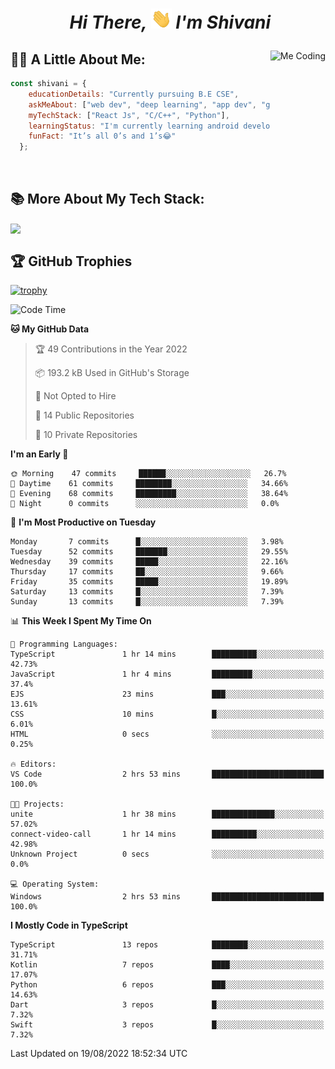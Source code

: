 # <p align="center">️ _Hi There, <img src="https://raw.githubusercontent.com/SanjayDevTech/SanjayDevTech/master/assets/wave.gif" alt="waving hand" width="33px"> I'm Shivani_</p>

<img align="right" alt="Me Coding" height="200" src="https://media.giphy.com/media/L1R1tvI9svkIWwpVYr/giphy.gif">

## 👩‍💻 **A Little About Me:**
```jsx
const shivani = {
    educationDetails: "Currently pursuing B.E CSE",
    askMeAbout: ["web dev", "deep learning", "app dev", "gardening"],
    myTechStack: ["React Js", "C/C++", "Python"],
    learningStatus: "I'm currently learning android development",
    funFact: "It’s all 0’s and 1’s😂"
  };
```

<br/>

## 📚 **More About My Tech Stack:**

   <img align="center" src="https://github-readme-stats.vercel.app/api/top-langs/?username=shivu-srk&layout=compact&theme=vue-dark"/>
   <br/>
   
## 🏆 GitHub Trophies

[![trophy](https://github-profile-trophy.vercel.app/?username=shivu-srk&theme=nord&column=7)](https://github.com/ryo-ma/github-profile-trophy)

<!--START_SECTION:waka-->
![Code Time](http://img.shields.io/badge/Code%20Time-252%20hrs%2026%20mins-blue)

**🐱 My GitHub Data** 

> 🏆 49 Contributions in the Year 2022
 > 
> 📦 193.2 kB Used in GitHub's Storage 
 > 
> 🚫 Not Opted to Hire
 > 
> 📜 14 Public Repositories 
 > 
> 🔑 10 Private Repositories  
 > 
**I'm an Early 🐤** 

```text
🌞 Morning    47 commits     ██████░░░░░░░░░░░░░░░░░░░   26.7% 
🌆 Daytime    61 commits     ████████░░░░░░░░░░░░░░░░░   34.66% 
🌃 Evening    68 commits     █████████░░░░░░░░░░░░░░░░   38.64% 
🌙 Night      0 commits      ░░░░░░░░░░░░░░░░░░░░░░░░░   0.0%

```
📅 **I'm Most Productive on Tuesday** 

```text
Monday       7 commits      █░░░░░░░░░░░░░░░░░░░░░░░░   3.98% 
Tuesday      52 commits     ███████░░░░░░░░░░░░░░░░░░   29.55% 
Wednesday    39 commits     █████░░░░░░░░░░░░░░░░░░░░   22.16% 
Thursday     17 commits     ██░░░░░░░░░░░░░░░░░░░░░░░   9.66% 
Friday       35 commits     █████░░░░░░░░░░░░░░░░░░░░   19.89% 
Saturday     13 commits     █░░░░░░░░░░░░░░░░░░░░░░░░   7.39% 
Sunday       13 commits     █░░░░░░░░░░░░░░░░░░░░░░░░   7.39%

```


📊 **This Week I Spent My Time On** 

```text
💬 Programming Languages: 
TypeScript               1 hr 14 mins        ██████████░░░░░░░░░░░░░░░   42.73% 
JavaScript               1 hr 4 mins         █████████░░░░░░░░░░░░░░░░   37.4% 
EJS                      23 mins             ███░░░░░░░░░░░░░░░░░░░░░░   13.61% 
CSS                      10 mins             █░░░░░░░░░░░░░░░░░░░░░░░░   6.01% 
HTML                     0 secs              ░░░░░░░░░░░░░░░░░░░░░░░░░   0.25%

🔥 Editors: 
VS Code                  2 hrs 53 mins       █████████████████████████   100.0%

🐱‍💻 Projects: 
unite                    1 hr 38 mins        ██████████████░░░░░░░░░░░   57.02% 
connect-video-call       1 hr 14 mins        ██████████░░░░░░░░░░░░░░░   42.98% 
Unknown Project          0 secs              ░░░░░░░░░░░░░░░░░░░░░░░░░   0.0%

💻 Operating System: 
Windows                  2 hrs 53 mins       █████████████████████████   100.0%

```

**I Mostly Code in TypeScript** 

```text
TypeScript               13 repos            ████████░░░░░░░░░░░░░░░░░   31.71% 
Kotlin                   7 repos             ████░░░░░░░░░░░░░░░░░░░░░   17.07% 
Python                   6 repos             ███░░░░░░░░░░░░░░░░░░░░░░   14.63% 
Dart                     3 repos             █░░░░░░░░░░░░░░░░░░░░░░░░   7.32% 
Swift                    3 repos             █░░░░░░░░░░░░░░░░░░░░░░░░   7.32%

```



 Last Updated on 19/08/2022 18:52:34 UTC
<!--END_SECTION:waka-->
